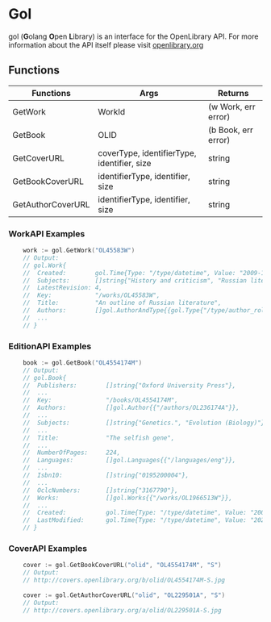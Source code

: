 # Gol
gol (**G**olang **O**pen **L**ibrary) is an interface for the OpenLibrary API. For more information about the API itself please visit [openlibrary.org](https://openlibrary.org/developers/api)

## Functions
| Functions | Args | Returns  |
|---|---|--|
| GetWork   | WorkId | (w Work, err error)  |
| GetBook   | OLID | (b Book, err error)  |
| GetCoverURL   | coverType, identifierType, identifier, size | string  |
| GetBookCoverURL   | identifierType, identifier, size | string  |
| GetAuthorCoverURL   | identifierType, identifier, size | string  |

### WorkAPI Examples
```go
    work := gol.GetWork("OL45583W")
    // Output:
    // gol.Work{
	//  Created:        gol.Time{Type: "/type/datetime", Value: "2009-10-15T11:23:34.130855"},
	//	Subjects:       []string{"History and criticism", "Russian literature", "Russian literature, history and criticism"},
	//	LatestRevision: 4,
	//	Key:            "/works/OL45583W",
	//	Title:          "An outline of Russian literature",
	//	Authors:        []gol.AuthorAndType{{gol.Type{"/type/author_role"}, gol.Author{"/authors/OL18295A"}}},
    //  ...
    // }
```

### EditionAPI Examples
```go
    book := gol.GetBook("OL4554174M")
    // Output:
    // gol.Book{
    //  Publishers:        []string{"Oxford University Press"},
    //  ...   
	//	Key:               "/books/OL4554174M",
	//	Authors:           []gol.Author{{"/authors/OL236174A"}},
    //  ...   
	//	Subjects:          []string{"Genetics.", "Evolution (Biology)"},
    //  ...   
	//	Title:             "The selfish gene",
    //  ...
	//	NumberOfPages:     224,
	//	Languages:         []gol.Languages{{"/languages/eng"}},
	//	...
	//	Isbn10:            []string{"0195200004"},
    //  ...
	//	OclcNumbers:       []string{"3167790"},
	//	Works:             []gol.Works{{"/works/OL1966513W"}},
    //  ...
	//	Created:           gol.Time{Type: "/type/datetime", Value: "2008-04-01T03:28:50.625462"},
	//	LastModified:      gol.Time{Type: "/type/datetime", Value: "2021-03-03T05:21:06.382367"},
    // }
```

### CoverAPI Examples
```go
    cover := gol.GetBookCoverURL("olid", "OL4554174M", "S")
    // Output:
    // http://covers.openlibrary.org/b/olid/OL4554174M-S.jpg
    
	cover := gol.GetAuthorCoverURL("olid", "OL229501A", "S")
    // Output:
    // http://covers.openlibrary.org/a/olid/OL229501A-S.jpg
```